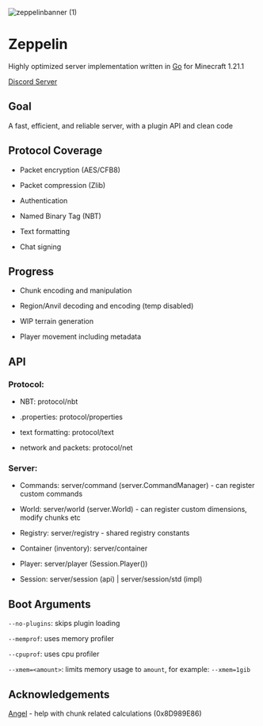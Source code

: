 ![zeppelinbanner (1)](https://github.com/user-attachments/assets/21605ec4-1253-460e-84c3-d984df14f212)
# Zeppelin

Highly optimized server implementation written in [Go](https://go.dev) for Minecraft 1.21.1

[Discord Server](https://discord.gg/T8qEtDWPak)

## Goal
A fast, efficient, and reliable server, with a plugin API and clean code

## Protocol Coverage
- Packet encryption (AES/CFB8)

- Packet compression (Zlib)

- Authentication

- Named Binary Tag (NBT)

- Text formatting

- Chat signing

## Progress 
- Chunk encoding and manipulation

- Region/Anvil decoding and encoding (temp disabled)

- WIP terrain generation

- Player movement including metadata

## API
### Protocol:
- NBT: protocol/nbt

- .properties: protocol/properties

- text formatting: protocol/text

- network and packets: protocol/net
### Server:
- Commands: server/command (server.CommandManager) - can register custom commands

- World: server/world (server.World) - can register custom dimensions, modify chunks etc

- Registry: server/registry - shared registry constants

- Container (inventory): server/container

- Player: server/player (Session.Player())

- Session: server/session (api) | server/session/std (impl)

## Boot Arguments
`--no-plugins`: skips plugin loading

`--memprof`: uses memory profiler

`--cpuprof`: uses cpu profiler

`--xmem=<amount>`: limits memory usage to `amount`, for example: `--xmem=1gib`

## Acknowledgements
[Angel](https://github.com/aimjel) - help with chunk related calculations (0x8D989E86)
